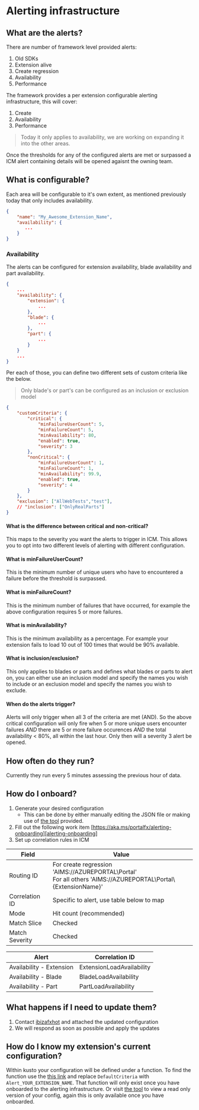 <a name="alerting-infrastructure"></a>
# Alerting infrastructure

<a name="alerting-infrastructure-what-are-the-alerts"></a>
## What are the alerts?

There are number of framework level provided alerts:

1. Old SDKs
1. Extension alive
1. Create regression
1. Availability
1. Performance

The framework provides a per extension configurable alerting infrastructure, this will cover:

1. Create
1. Availability
1. Performance

> Today it only applies to availability, we are working on expanding it into the other areas.

Once the thresholds for any of the configured alerts are met or surpassed a ICM alert containing details will be opened agaisnt the owning team.

<a name="alerting-infrastructure-what-is-configurable"></a>
## What is configurable?

Each area will be configurable to it's own extent, as mentioned previously today that only includes availability.

```json
{
    "name": "My_Awesome_Extension_Name",
    "availability": {
       ...
    }
}

```

<a name="alerting-infrastructure-what-is-configurable-availability"></a>
### Availability

The alerts can be configured for extension availability, blade availability and part availability. 

```json
{
    ...
    "availability": {
        "extension": {
            ...
        },
        "blade": {
            ...
        },
        "part": { 
            ...
        }
    }
    ...
}
```

Per each of those, you can define two different sets of custom criteria like the below.

> Only blade's or part's can be configured as an inclusion or exclusion model

```json
{
    "customCriteria": { 
        "critical": { 
            "minFailureUserCount": 5, 
            "minFailureCount": 5, 
            "minAvailability": 80, 
            "enabled": true, 
            "severity": 3 
        }, 
        "nonCritical": { 
            "minFailureUserCount": 1, 
            "minFailureCount": 1, 
            "minAvailability": 99.9, 
            "enabled": true, 
            "severity": 4 
        } 
    }, 
    "exclusion": ["AllWebTests","test"],
    // "inclusion": ["OnlyRealParts"]
}
```

<a name="alerting-infrastructure-what-is-configurable-availability-what-is-the-difference-between-critical-and-non-critical"></a>
#### What is the difference between critical and non-critical?

This maps to the severity you want the alerts to trigger in ICM. This allows you to opt into two different levels of alerting with different configuration.

<a name="alerting-infrastructure-what-is-configurable-availability-what-is-minfailureusercount"></a>
#### What is minFailureUserCount?

This is the minimum number of unique users who have to encountered a failure before the threshold is surpassed.

<a name="alerting-infrastructure-what-is-configurable-availability-what-is-minfailurecount"></a>
#### What is minFailureCount?

This is the minimum number of failures that have occurred, for example the above configuration requires 5 or more failures.

<a name="alerting-infrastructure-what-is-configurable-availability-what-is-minavailability"></a>
#### What is minAvailability?

This is the minimum availability as a percentage. For example your extension fails to load 10 out of 100 times that would be 90% available.

<a name="alerting-infrastructure-what-is-configurable-availability-what-is-inclusion-exclusion"></a>
#### What is inclusion/exclusion?

This only applies to blades or parts and defines what blades or parts to alert on, you can either use an inclusion model and specify the names you wish to include or
an exclusion model and specify the names you wish to exclude.

<a name="alerting-infrastructure-what-is-configurable-availability-when-do-the-alerts-trigger"></a>
#### When do the alerts trigger?

Alerts will only trigger when all 3 of the criteria are met (AND). So the above critical configuration will only fire when
5 or more unique users encounter failures *AND* there are 5 or more failure occurences *AND* the total availability < 80%, all within the last hour.
Only then will a severity 3 alert be opened.

<a name="alerting-infrastructure-how-often-do-they-run"></a>
## How often do they run?

Currently they run every 5 minutes assessing the previous hour of data.

<a name="alerting-infrastructure-how-do-i-onboard"></a>
## How do I onboard?

1. Generate your desired configuration
    - This can be done by either manually editing the JSON file or making use of [the tool][alerting-tool] provided.
1. Fill out the following work item [https://aka.ms/portalfx/alerting-onboarding][alerting-onboarding]
1. Set up correlation rules in ICM

| Field | Value |
| -----  | ----- |
| Routing ID | For create regression 'AIMS://AZUREPORTAL\Portal' <br/> For all others 'AIMS://AZUREPORTAL\Portal\\{ExtensionName}' |
| Correlation ID | Specific to alert, use table below to map |
| Mode | Hit count (recommended) |
| Match Slice | Checked |
| Match Severity | Checked |


| Alert | Correlation ID |
| ----- | -------------- |
| Availability - Extension | ExtensionLoadAvailability |
| Availability - Blade | BladeLoadAvailability |
| Availability - Part | PartLoadAvailability | 
 
<a name="alerting-infrastructure-what-happens-if-i-need-to-update-them"></a>
## What happens if I need to update them?

1. Contact [ibizafxhot](mailto:ibizafxhot@microsoft.com) and attached the updated configuration
1. We will respond as soon as possible and apply the updates

<a name="alerting-infrastructure-how-do-i-know-my-extension-s-current-configuration"></a>
## How do I know my extension&#39;s current configuration?

Within kusto your configuration will be defined under a function. To find the function use the [this link][alerting-kusto-partner] and replace `DefaultCriteria` with `Alert_YOUR_EXTENSION_NAME`. That function will only exist once you have onboarded to the alerting infrastructure.
Or visit [the tool][alerting-tool] to view a read only version of your config, again this is only available once you have onboarded.


[alerting-onboarding]: https://aka.ms/portalfx/alerting-onboarding
[alerting-tool]: https://microsoft.sharepoint.com/teams/azureteams/docs/PortalFx/Alert/AlertCustomizationTool.zip
[alerting-kusto-partner]: https://ailoganalyticsportal-privatecluster.cloudapp.net/clusters/azportal.kusto.windows.net/databases/Partner?q=H4sIAAAAAAAEAEvOKS0uSS3SUHesKsgvKknMUdfUS0ksSUxKLE7VUApILCrJSy1S0tRzSU1LLM0pcS7KBKrOTNTQBABHZQn9OQAAAA%3d%3d